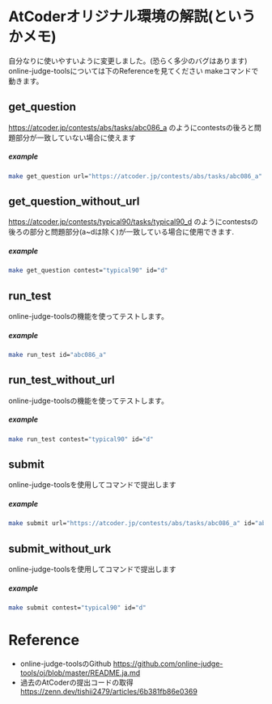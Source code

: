 # AtCoderオリジナル環境の解説(というかメモ)

自分なりに使いやすいように変更しました。(恐らく多少のバグはあります)
online-judge-toolsについては下のReferenceを見てください
makeコマンドで動きます。

## get_question
https://atcoder.jp/contests/abs/tasks/abc086_a のようにcontestsの後ろと問題部分が一致していない場合に使えます

##### example
```bash
make get_question url="https://atcoder.jp/contests/abs/tasks/abc086_a" id="abc086_a"
```

## get_question_without_url
https://atcoder.jp/contests/typical90/tasks/typical90_d のようにcontestsの後ろの部分と問題部分(a~dは除く)が一致している場合に使用できます.

##### example
```bash
make get_question contest="typical90" id="d"
```

## run_test
online-judge-toolsの機能を使ってテストします。

##### example
```bash
make run_test id="abc086_a"
```

## run_test_without_url
online-judge-toolsの機能を使ってテストします。

##### example
```bash
make run_test contest="typical90" id="d"
```
## submit
online-judge-toolsを使用してコマンドで提出します

##### example
```bash
make submit url="https://atcoder.jp/contests/abs/tasks/abc086_a" id="abc086_a"
```

## submit_without_urk
online-judge-toolsを使用してコマンドで提出します

##### example
```bash
make submit contest="typical90" id="d"
```


# Reference
* online-judge-toolsのGithub
https://github.com/online-judge-tools/oj/blob/master/README.ja.md
* 過去のAtCoderの提出コードの取得
https://zenn.dev/tishii2479/articles/6b381fb86e0369
